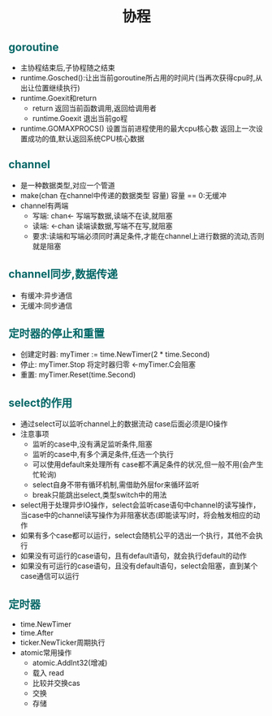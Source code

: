 # <center>协程</center>
## __<font color="#006666">goroutine</font>__
- 主协程结束后,子协程随之结束
- runtime.Gosched():让出当前goroutine所占用的时间片(当再次获得cpu时,从出让位置继续执行)
- runtime.Goexit和return
    - return 返回当前函数调用,返回给调用者
    - runtime.Goexit 退出当前go程
- runtime.GOMAXPROCS() 设置当前进程使用的最大cpu核心数 返回上一次设置成功的值,默认返回系统CPU核心数据

## __<font color="#006666">channel</font>__
- 是一种数据类型,对应一个管道
- make(chan 在channel中传递的数据类型 容量) 容量 == 0:无缓冲
- channel有两端
    - 写端: chan<- 写端写数据,读端不在读,就阻塞
    - 读端: <-chan 读端读数据,写端不在写,就阻塞
    - 要求:读端和写端必须同时满足条件,才能在channel上进行数据的流动,否则就是阻塞

## __<font color="#006666">channel同步,数据传递</font>__
- 有缓冲:异步通信
- 无缓冲:同步通信


## __<font color="#006666">定时器的停止和重置</font>__
- 创建定时器: myTimer := time.NewTimer(2 * time.Second)
- 停止: myTimer.Stop 将定时器归零 <-myTimer.C会阻塞
- 重置: myTimer.Reset(time.Second)

## __<font color="#006666">select的作用</font>__
- 通过select可以监听channel上的数据流动 case后面必须是IO操作
- 注意事项
    - 监听的case中,没有满足监听条件,阻塞
    - 监听的case中,有多个满足条件,任选一个执行
    - 可以使用default来处理所有 case都不满足条件的状况,但一般不用(会产生忙轮询)
    - select自身不带有循环机制,需借助外层for来循环监听
    - break只能跳出select,类型switch中的用法
- select用于处理异步IO操作，select会监听case语句中channel的读写操作，当case中的channel读写操作为非阻塞状态(即能读写)时，将会触发相应的动作
- 如果有多个case都可以运行，select会随机公平的选出一个执行，其他不会执行
- 如果没有可运行的case语句，且有default语句，就会执行default的动作
- 如果没有可运行的case语句，且没有default语句，select会阻塞，直到某个case通信可以运行
  
## __<font color="#006666">定时器</font>__
- time.NewTimer
- time.After
- ticker.NewTicker周期执行
- atomic常用操作
  - atomic.AddInt32(增减)
  - 载入 read
  - 比较并交换cas
  - 交换
  - 存储
